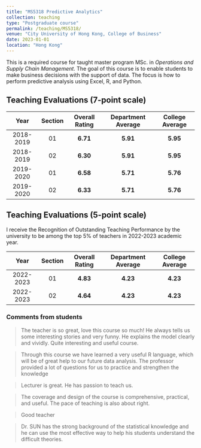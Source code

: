 ```yaml
---
title: "MS5318 Predictive Analytics"
collection: teaching
type: "Postgraduate course"
permalink: /teaching/MS5318/
venue: "City University of Hong Kong, College of Business"
date: 2023-01-01
location: "Hong Kong"
---
```


This is a required course for taught master program MSc. in _Operations and Supply Chain Management_. The goal of this course is to enable students to make business decisions with the support of data. The focus is how to perform predictive analysis using Excel, R, and Python.

## Teaching Evaluations (7-point scale)


Year | Section | Overall Rating | Department Average | College Average
:---: | :---: | :---: | :---: | :---:
2018-2019 | 01 | **6.71** | **5.91** | **5.95**
2018-2019 | 02 | **6.30** | **5.91** | **5.95**
2019-2020 | 01 | **6.58** | **5.71** | **5.76**
2019-2020 | 02 | **6.33** | **5.71** | **5.76**


## Teaching Evaluations (5-point scale)
I receive the Recognition of Outstanding Teaching Performance by the university to be among the top 5\% of teachers in 2022-2023 academic year.

Year | Section | Overall Rating | Department Average | College Average
:---: | :---: | :---: | :---: | :---:
2022-2023 | 01 | **4.83** | **4.23** | **4.23**
2022-2023 | 02 | **4.64** | **4.23** | **4.23**


### Comments from students
> The teacher is so great, love this course so much! He always tells us some interesting stories and very funny. He explains the model clearly and vividly. Quite interesting and useful course.

> Through this course we have learned a very useful R language, which will be of great help to our future data analysis. The professor provided a lot of questions for us to practice and strengthen the knowledge

> Lecturer is great. He has passion to teach us.

> The coverage and design of the course is comprehensive, practical, and useful. The pace of teaching is also about
right.

> Good teacher

> Dr. SUN has the strong background of the statistical knowledge and he can use the most effective way to help his students understand the difficult theories. 
